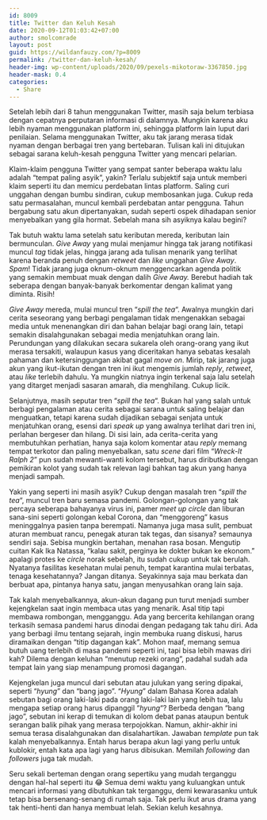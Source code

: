 ```yaml
---
id: 8009
title: Twitter dan Keluh Kesah
date: 2020-09-12T01:03:42+07:00
author: smolcomrade
layout: post
guid: https://wildanfauzy.com/?p=8009
permalink: /twitter-dan-keluh-kesah/
header-img: wp-content/uploads/2020/09/pexels-mikotoraw-3367850.jpg
header-mask: 0.4
categories:
  - Share
---
```

Setelah lebih dari 8 tahun menggunakan Twitter, masih saja belum terbiasa dengan cepatnya perputaran informasi di dalamnya. Mungkin karena aku lebih nyaman menggunakan platform ini, sehingga platform lain luput dari penilaian. Selama menggunakan Twitter, aku tak jarang merasa tidak nyaman dengan berbagai tren yang bertebaran. Tulisan kali ini ditujukan sebagai sarana keluh-kesah pengguna Twitter yang mencari pelarian.

Klaim-klaim pengguna Twitter yang sempat santer beberapa waktu lalu adalah &#8220;tempat paling asyik&#8221;, yakin? Terlalu subjektif saja untuk memberi klaim seperti itu dan memicu perdebatan lintas platform. Saling curi unggahan dengan bumbu sindiran, cukup membosankan juga. Cukup reda satu permasalahan, muncul kembali perdebatan antar pengguna. Tahun bergabung satu akun dipertanyakan, sudah seperti ospek dihadapan senior menyebalkan yang gila hormat. Sebelah mana sih asyiknya kalau begini?

Tak butuh waktu lama setelah satu keributan mereda, keributan lain bermunculan. _Give Away_ yang mulai menjamur hingga tak jarang notifikasi muncul _tag_ tidak jelas, hingga jarang ada tulisan menarik yang terlihat karena beranda penuh dengan _retweet_ dan _like_ unggahan _Give Away_. _Spam_! Tidak jarang juga oknum-oknum menggencarkan agenda politik yang semakin membuat muak dengan dalih _Give Away._ Berebut hadiah tak seberapa dengan banyak-banyak berkomentar dengan kalimat yang diminta. Risih!

_Give Away_ mereda, mulai muncul tren &#8220;_spill the tea_&#8220;. Awalnya mungkin dari cerita seseorang yang berbagi pengalaman tidak mengenakkan sebagai media untuk menenangkan diri dan bahan belajar bagi orang lain, tetapi semakin disalahgunakan sebagai media menjatuhkan orang lain. Perundungan yang dilakukan secara sukarela oleh orang-orang yang ikut merasa tersakiti, walaupun kasus yang diceritakan hanya sebatas kesalah pahaman dan ketersinggungan akibat gagal _move on_. Mirip, tak jarang juga akun yang ikut-ikutan dengan tren ini ikut mengemis jumlah _reply_, _retweet_, atau _like_ terlebih dahulu. Ya mungkin niatnya ingin terkenal saja lalu setelah yang ditarget menjadi sasaran amarah, dia menghilang. Cukup licik.

Selanjutnya, masih seputar tren &#8220;_spill the tea_&#8220;. Bukan hal yang salah untuk berbagi pengalaman atau cerita sebagai sarana untuk saling belajar dan menguatkan, tetapi karena sudah dijadikan sebagai senjata untuk menjatuhkan orang, esensi dari _speak up_ yang awalnya terlihat dari tren ini, perlahan bergeser dan hilang. Di sisi lain, ada cerita-cerita yang membutuhkan perhatian, hanya saja kolom komentar atau _reply_ memang tempat terkotor dan paling menyebalkan, satu _scene_ dari film &#8220;_Wreck-It Ralph 2_&#8221; pun sudah mewanti-wanti kolom tersebut, harus diributkan dengan pemikiran kolot yang sudah tak relevan lagi bahkan tag akun yang hanya menjadi sampah.

Yakin yang seperti ini masih asyik? Cukup dengan masalah tren &#8220;_spill the tea_&#8220;, muncul tren baru semasa pandemi. Golongan-golongan yang tak percaya seberapa bahayanya virus ini, pamer _meet up circle_ dan liburan sana-sini seperti golongan kebal Corona, dan &#8220;menggoreng&#8221; kasus meninggalnya pasien tanpa berempati. Namanya juga masa sulit, pembuat aturan membuat rancu, penegak aturan tak tegas, dan sisanya? semaunya sendiri saja. Sebisa mungkin bertahan, menahan rasa bosan. Mengutip cuitan Kak Ika Natassa, &#8220;kalau sakit, perginya ke dokter bukan ke ekonom.&#8221; apalagi protes ke _circle_ norak sebelah, itu sudah cukup untuk tak berulah. Nyatanya fasilitas kesehatan mulai penuh, tempat karantina mulai terbatas, tenaga kesehatannya? Jangan ditanya. Seyakinnya saja mau berkata dan berbuat apa, pintanya hanya satu, jangan menyusahkan orang lain saja.

Tak kalah menyebalkannya, akun-akun dagang pun turut menjadi sumber kejengkelan saat ingin membaca utas yang menarik. Asal titip tapi membawa rombongan, mengganggu. Ada yang bercerita kehilangan orang terkasih semasa pandemi harus dinodai dengan pedagang tak tahu diri. Ada yang berbagi ilmu tentang sejarah, ingin membuka ruang diskusi, harus diramaikan dengan &#8220;titip dagangan kak&#8221;. Mohon maaf, memang semua butuh uang terlebih di masa pandemi seperti ini, tapi bisa lebih mawas diri kah? Dilema dengan keluhan &#8220;menutup rezeki orang&#8221;, padahal sudah ada tempat lain yang siap menampung promosi dagangan. 

Kejengkelan juga muncul dari sebutan atau julukan yang sering dipakai, seperti &#8220;_hyung_&#8221; dan &#8220;bang jago&#8221;. &#8220;_Hyung_&#8221; dalam Bahasa Korea adalah sebutan bagi orang laki-laki pada orang laki-laki lain yang lebih tua, lalu mengapa setiap orang harus dipanggil &#8220;_hyung_&#8220;? Berbeda dengan &#8220;bang jago&#8221;, sebutan ini kerap di temukan di kolom debat panas ataupun bentuk serangan balik pihak yang merasa terpojokkan. Namun, akhir-akhir ini semua terasa disalahgunakan dan disalahartikan. Jawaban _template_ pun tak kalah menyebalkannya. Entah harus berapa akun lagi yang perlu untuk kublokir, entah kata apa lagi yang harus dibisukan. Memilah _following_ dan _followers_ juga tak mudah. 

Seru sekali berteman dengan orang sepertiku yang mudah terganggu dengan hal-hal seperti itu 😂 Semua demi waktu yang kuluangkan untuk mencari informasi yang dibutuhkan tak terganggu, demi kewarasanku untuk tetap bisa bersenang-senang di rumah saja. Tak perlu ikut arus drama yang tak henti-henti dan hanya membuat lelah. Sekian keluh kesahnya.